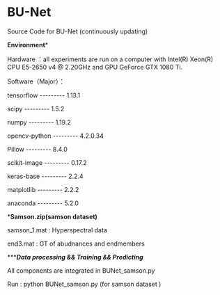 # BU-Net
Source Code for BU-Net (continuously updating)

********Environment*********

Hardware ：all experiments are run on a computer with Intel(R) Xeon(R) CPU E5-2650 v4 @ 2.20GHz and GPU GeForce GTX 1080 Ti.

Software（Major）：

 tensorflow ---------                1.13.1 
 
 scipy     ---------                 1.5.2
 
 numpy        ---------              1.19.2
 
 opencv-python   ---------           4.2.0.34 
 
 Pillow          ---------           8.4.0 
 
 scikit-image      ---------         0.17.2 
 
 keras-base      ---------           2.2.4 
 
 matplotlib      ---------           2.2.2 
 
 anaconda   ---------                5.2.0   


***********Samson.zip(samson dataset)**********

samson_1.mat : Hyperspectral data

end3.mat : GT of abudnances and endmembers 



**************Data processing && Training && Predicting***********

All components are integrated in BUNet_samson.py

Run : python BUNet_samson.py (for samson dataset  )
